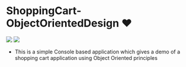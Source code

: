 # ShoppingCart-ObjectOrientedDesign ❤️

![](https://img.shields.io/github/languages/count/gowthamrajk/ShoppingCart-ObjectOrientedDesign)   ![](https://img.shields.io/github/languages/top/gowthamrajk/HealthCareManagement)

- This is a simple Console based application which gives a demo of a shopping cart application using Object Oriented principles
